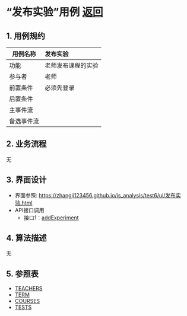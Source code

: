 # “发布实验”用例 [返回](../README.md)
## 1. 用例规约

|用例名称|发布实验|
|-------|:-------------|
|功能|老师发布课程的实验|
|参与者|老师|
|前置条件|必须先登录|
|后置条件| |
|主事件流| |
|备选事件流| |

## 2. 业务流程
无

## 3. 界面设计
- 界面参照: https://zhangji123456.github.io/is_analysis/test6/ui/发布实验.html
- API接口调用
    - 接口1：[addExperiment](../jiekou/addExperiment.md)

## 4. 算法描述
无

## 5. 参照表
- [TEACHERS](../数据库设计.md/#TEACHERS)
- [TERM](../数据库设计.md/#TERM)
- [COURSES](../数据库设计.md/#COURSES)
- [TESTS](../数据库设计.md/TESTS)


